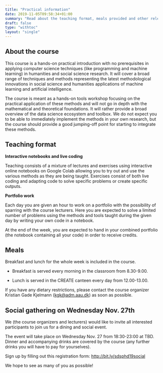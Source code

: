 ```yaml
---
title: "Practical information"
date: 2019-11-05T09:58:34+01:00
summary: "Read about the teaching format, meals provided and other relevant info."
draft: false
type: "withtoc"
layout: "single"
---
```




## About the course

This course is a hands-on practical introduction with no prerequisites in applying computer science techniques (like programming and machine  learning) in humanities and social science research. It will cover a broad range of techniques and methods representing the latest methodological innovations in social science and humanities applications of machine learning and artificial intelligence.

The course is meant as a hands-on tools workshop focusing on the practical application of these methods and will not go in depth with the mathematical and theoretical foundations. It will rather provide a broad overview of the data science ecosystem and toolbox. We do not expect you to be able to immediately implement the methods in your own research, but the course should provide a good jumping-off point for starting to integrate these methods.



## Teaching format

**Interactive notebooks and live coding**

Teaching consists of a mixture of lectures and exercises using interactive online notebooks on Google Colab allowing you to try out and use the various methods as they are being taught. Exercises consist of both live coding and adapting code to solve specific problems or create specific outputs.



**Portfolio work**

Each day you are given an hour to work on a portfolio with the possibility of sparring with the course lecturers. Here you are expected to solve a limited number of problems using the methods and tools taught during the given day by writing your own code in a notebook.

At the end of the week, you are expected to hand in your combined portfolio (the notebook containing all your code) in order to receive credits.



## Meals

Breakfast and lunch for the whole week is included in the course.

- Breakfast is served every morning in the classroom from 8.30-9.00.

- Lunch is served in the CREATE canteen every day from 12.00-13.00.

If you have any dietary restrictions, please contact the course organizer Kristian Gade Kjelmann (<a href="mailto:kgk@adm.aau.dk">kgk@adm.aau.dk</a>) as soon as possible.



## Social gathering on Wednesday Nov. 27th

We (the course organizers and lecturers) would like to invite all interested participants to join us for a dining and social event.

The event will take place on Wednesday Nov. 27 from 18:30-23:00 at TBD. Dinner and accompanying drinks are covered by the course (any further drinks you will have to pay for yourselves).

Sign up by filling out this registration form: http://bit.ly/sdsphd19social



We hope to see as many of you as possible!